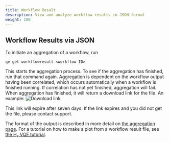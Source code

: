 ```yaml
---
title: Workflow Result
description: View and analyze workflow results in JSON format
weight: 100
---
```


## Workflow Results via JSON

To initiate an aggregation of a workflow, run

`qe get workflowresult <workflow ID>`

This starts the aggregation process. To see if the aggregation has finished, run that command again. Aggregation is dependent on the workflow output having been correlated, which occurs automatically when a workflow is finished running. If correlation has not yet finished, aggregation will fail. When aggregation has finished, it will return a download link for the file. An example:
![Download link](/../img/downloadlink2.png)

This link will expire after seven days. If the link expires and you did not get the file, please contact support.

The format of the output is described in more detail on [the aggregation page](/data/aggregation/). For a tutorial on how to make a plot from a workflow result file, see [the H₂ VQE tutorial](http://orquestra.io/docs/tutorial/hydrogen-vqe/).